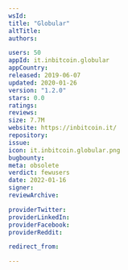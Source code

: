 ```yaml
---
wsId: 
title: "Globular"
altTitle: 
authors:

users: 50
appId: it.inbitcoin.globular
appCountry: 
released: 2019-06-07
updated: 2020-01-26
version: "1.2.0"
stars: 0.0
ratings: 
reviews: 
size: 7.7M
website: https://inbitcoin.it/
repository: 
issue: 
icon: it.inbitcoin.globular.png
bugbounty: 
meta: obsolete
verdict: fewusers
date: 2022-01-16
signer: 
reviewArchive:

providerTwitter: 
providerLinkedIn: 
providerFacebook: 
providerReddit: 

redirect_from:

---
```


